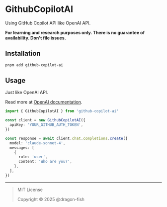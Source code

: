 # GithubCopilotAI

Using GitHub Copilot API like OpenAI API.

**For learning and research purposes only. There is no guarantee of availability. Don't file issues.**

## Installation

```bash
pnpm add github-copilot-ai
```

## Usage

Just like OpenAI API.

Read more at [OpenAI documentation](https://npmjs.com/package/openai).

```ts
import { GithubCopilotAI } from 'github-copilot-ai'

const client = new GithubCopilotAI({
  apiKey: 'YOUR_GITHUB_AUTH_TOKEN',
})

const response = await client.chat.completions.create({
  model: 'claude-sonnet-4',
  messages: [
    {
      role: 'user',
      content: 'Who are you?',
    },
  ],
})
```

---

> MIT License
>
> Copyright © 2025 @dragon-fish
